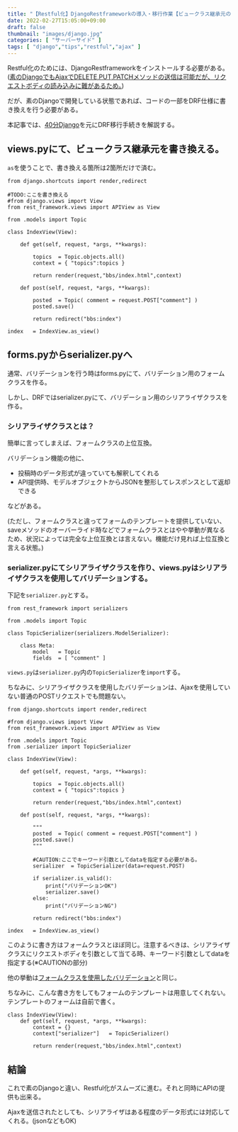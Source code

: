 ```yaml
---
title: "【Restful化】DjangoRestframeworkの導入・移行作業【ビュークラス継承元の書き換え、Serializerの運用】"
date: 2022-02-27T15:05:00+09:00
draft: false
thumbnail: "images/django.jpg"
categories: [ "サーバーサイド" ]
tags: [ "django","tips","restful","ajax" ]
---
```


Restful化のためには、DjangoRestframeworkをインストールする必要がある。([素のDjangoでもAjaxでDELETE,PUT,PATCHメソッドの送信は可能だが、リクエストボディの読み込みに難があるため。](/post/django-rest-framework-need-ajax/))

だが、素のDjangoで開発している状態であれば、コードの一部をDRF仕様に書き換えを行う必要がある。

本記事では、[40分Django](/post/startup-django/)を元にDRF移行手続きを解説する。

## views.pyにて、ビュークラス継承元を書き換える。

`as`を使うことで、書き換える箇所は2箇所だけで済む。


    from django.shortcuts import render,redirect
    
    #TODO:ここを書き換える
    #from django.views import View
    from rest_framework.views import APIView as View
    
    from .models import Topic
    
    class IndexView(View):
    
        def get(self, request, *args, **kwargs):
    
            topics  = Topic.objects.all()
            context = { "topics":topics }
    
            return render(request,"bbs/index.html",context)
    
        def post(self, request, *args, **kwargs):
    
            posted  = Topic( comment = request.POST["comment"] )
            posted.save()
    
            return redirect("bbs:index")
    
    index   = IndexView.as_view()


## forms.pyからserializer.pyへ

通常、バリデーションを行う時はforms.pyにて、バリデーション用のフォームクラスを作る。

しかし、DRFではserializer.pyにて、バリデーション用のシリアライザクラスを作る。

### シリアライザクラスとは？

簡単に言ってしまえば、フォームクラスの上位互換。

バリデーション機能の他に、

- 投稿時のデータ形式が違っていても解釈してくれる
- API提供時、モデルオブジェクトからJSONを整形してレスポンスとして返却できる

などがある。

(ただし、フォームクラスと違ってフォームのテンプレートを提供していない、saveメソッドのオーバーライド時などでフォームクラスとはやや挙動が異なるため、状況によっては完全な上位互換とは言えない。機能だけ見れば上位互換と言える状態。)

### serializer.pyにてシリアライザクラスを作り、views.pyはシリアライザクラスを使用してバリデーションする。

下記を`serializer.py`とする。

    from rest_framework import serializers
    
    from .models import Topic
    
    class TopicSerializer(serializers.ModelSerializer):
    
        class Meta:
            model   = Topic
            fields  = [ "comment" ]

`views.py`は`serializer.py`内の`TopicSerializer`を`import`する。

ちなみに、シリアライザクラスを使用したバリデーションは、Ajaxを使用していない普通のPOSTリクエストでも問題ない。

    from django.shortcuts import render,redirect
    
    #from django.views import View
    from rest_framework.views import APIView as View
    
    from .models import Topic
    from .serializer import TopicSerializer
    
    class IndexView(View):
    
        def get(self, request, *args, **kwargs):
    
            topics  = Topic.objects.all()
            context = { "topics":topics }
    
            return render(request,"bbs/index.html",context)
    
        def post(self, request, *args, **kwargs):
    
            """
            posted  = Topic( comment = request.POST["comment"] )
            posted.save()
            """
    
            #CAUTION:ここでキーワード引数としてdataを指定する必要がある。
            serializer  = TopicSerializer(data=request.POST)
    
            if serializer.is_valid():
                print("バリデーションOK")
                serializer.save()
            else:
                print("バリデーションNG")
    
            return redirect("bbs:index")
    
    index   = IndexView.as_view()


このように書き方はフォームクラスとほぼ同じ。注意するべきは、シリアライザクラスにリクエストボディを引数として当てる時、キーワード引数としてdataを指定する(※CAUTIONの部分)

他の挙動は[フォームクラスを使用したバリデーション](/post/django-forms-validate/)と同じ。

ちなみに、こんな書き方をしてもフォームのテンプレートは用意してくれない。テンプレートのフォームは自前で書く。

    class IndexView(View):
        def get(self, request, *args, **kwargs):
            context = {}
            context["serializer"]   = TopicSerializer()

            return render(request,"bbs/index.html",context)



## 結論

これで素のDjangoと違い、Restful化がスムーズに進む。それと同時にAPIの提供も出来る。

Ajaxを送信されたとしても、シリアライザはある程度のデータ形式には対応してくれる。(jsonなどもOK)


